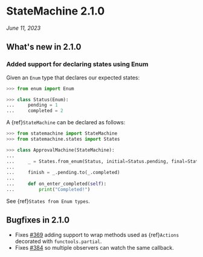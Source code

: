 # StateMachine 2.1.0

*June 11, 2023*

## What's new in 2.1.0

### Added support for declaring states using Enum

Given an ``Enum`` type that declares our expected states:

```py
>>> from enum import Enum

>>> class Status(Enum):
...     pending = 1
...     completed = 2

```

A {ref}`StateMachine` can be declared as follows:

```py
>>> from statemachine import StateMachine
>>> from statemachine.states import States

>>> class ApprovalMachine(StateMachine):
...
...     _ = States.from_enum(Status, initial=Status.pending, final=Status.completed)
...
...     finish = _.pending.to(_.completed)
...
...     def on_enter_completed(self):
...         print("Completed!")

```

See {ref}`States from Enum types`.

## Bugfixes in 2.1.0

- Fixes [#369](https://github.com/fgmacedo/python-statemachine/issues/369) adding support to wrap
  methods used as {ref}`Actions` decorated with `functools.partial`.
- Fixes [#384](https://github.com/fgmacedo/python-statemachine/issues/384) so multiple observers can watch the same callback.

